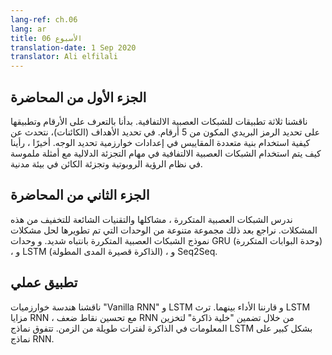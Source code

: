 ```yaml
---
lang-ref: ch.06
lang: ar
title: الأسبوع 06
translation-date: 1 Sep 2020
translator: Ali elfilali
---
```


## **الجزء اﻷول من المحاضرة**

ناقشنا ثلاثة تطبيقات للشبكات العصبية الالتفافية. بدأنا بالتعرف على الأرقام وتطبيقها على تحديد الرمز البريدي المكون من 5 أرقام. في تحديد الأهداف (الكائنات)، نتحدث عن كيفية استخدام بنية متعددة المقاييس في إعدادات خوارزمية تحديد الوجه. أخيرًا ، رأينا كيف يتم استخدام الشبكات العصبية الالتفافية  في مهام التجزئة الدلالية مع أمثلة ملموسة في نظام الرؤية الروبوتية وتجزئة الكائن في بيئة مدنية.

## **الجزء الثاني من المحاضرة**

ندرس الشبكات العصبية المتكررة ، مشاكلها والتقنيات الشائعة للتخفيف من هذه المشكلات. نراجع بعد ذلك مجموعة متنوعة من الوحدات التي تم تطويرها لحل مشكلات نموذج الشبكات العصبية المتكررة بانتباه شديد.
و وحدات GRU (وحدة البوابات المتكررة) ، و LSTM (الذاكرة قصيرة المدى المطولة) ، و Seq2Seq.



## تطبيق عملي

ناقشنا هندسة خوارزميات "Vanilla RNN" و LSTM و قارننا الأداء بينهما. ترث LSTM مزايا RNN ، مع تحسين نقاط ضعف RNN من خلال تضمين "خلية ذاكرة" لتخزين المعلومات في الذاكرة لفترات طويلة من الزمن. تتفوق نماذج LSTM بشكل كبير على نماذج RNN.
